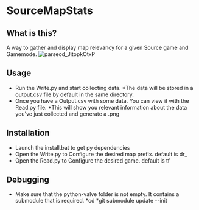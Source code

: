 
# SourceMapStats


## What is this?
A way to gather and display map relevancy for a given Source game and Gamemode.
![parsecd_JitopkOtxP](https://user-images.githubusercontent.com/29761720/216379923-94c30771-f4c8-45ac-81af-e2708c6b1598.png)



## Usage
* Run the Write.py and start collecting data.
*The data will be stored in a output.csv file by default in the same directory.
* Once you have a Output.csv with some data. You can view it with the Read.py file.
*This will show you relevant information about the data you've just collected and generate a .png 

## Installation
* Launch the install.bat to get py dependencies
* Open the Write.py to Configure the desired map prefix. default is dr_
* Open the Read.py to Configure the desired game. default is tf

## Debugging
* Make sure that the python-valve folder is not empty. It contains a submodule that is required.
*cd <directory of repo>
*git submodule update --init


